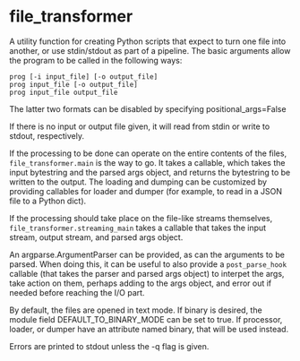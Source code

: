 # file_transformer

A utility function for creating Python scripts that expect to turn one file
into another, or use stdin/stdout as part of a pipeline. The basic arguments 
allow the program to be called in the following ways:

```
prog [-i input_file] [-o output_file]
prog input_file [-o output_file]
prog input_file output_file
```

The latter two formats can be disabled by specifying positional_args=False

If there is no input or output file given, it will read from stdin or write
to stdout, respectively.

If the processing to be done can operate on the entire contents of the files,
`file_transformer.main` is the way to go. It takes a callable, which takes the
input bytestring and the parsed args object, and returns the bytestring to be
written to the output. The loading and dumping can be customized by providing
callables for loader and dumper (for example, to read in a JSON file to a Python
dict).

If the processing should take place on the file-like streams themselves,
`file_transformer.streaming_main` takes a callable that takes the input stream,
output stream, and parsed args object.

An argparse.ArgumentParser can be provided, as can the arguments to be parsed.
When doing this, it can be useful to also provide a `post_parse_hook` callable
(that takes the parser and parsed args object) to interpet the args, take action
on them, perhaps adding to the args object, and error out if needed before
reaching the I/O part.

By default, the files are opened in text mode. If binary is desired,
the module field DEFAULT_TO_BINARY_MODE can be set to true. If processor,
loader, or dumper have an attribute named binary, that will be used instead.

Errors are printed to stdout unless the -q flag is given.